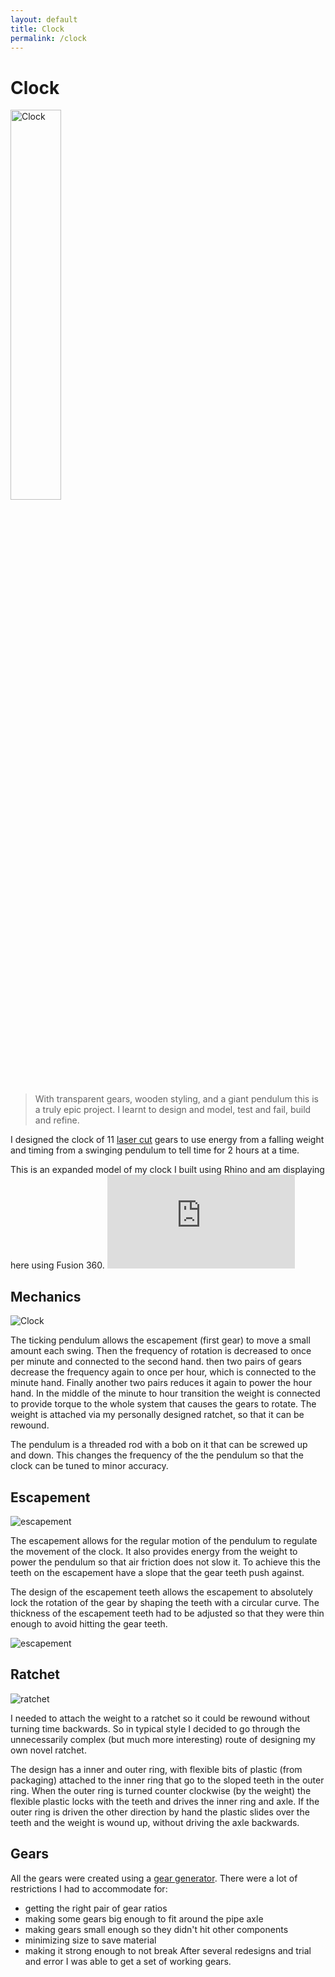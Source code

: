 ```yaml
---
layout: default
title: Clock
permalink: /clock
---
```


# Clock
<div class="clearfix">
<img alt="Clock" src="/sebsite/images/clock1.jpg" class="rightfloat" width = "40%"> 

<blockquote>With transparent gears, wooden styling, and a giant pendulum this is a truly epic project. I learnt to design and model, test and fail, build and refine.</blockquote>

<p>I designed the clock of 11 <a href="/sebsite/laser">laser cut</a> gears to use energy from a falling weight and timing from a swinging pendulum to tell time for 2 hours at a time.</p>
</div> 
This is an expanded model of my clock I built using Rhino and am displaying here using Fusion 360. 

<iframe src="https://gmail1265769.autodesk360.com/shares/public/SH919a0QTf3c32634dcf92e454fae9309967?mode=embed" class="viewer3d" allowfullscreen="true" webkitallowfullscreen="true" mozallowfullscreen="true"  frameborder="0"></iframe>

## Mechanics
<div class="clearfix">
    <img alt="Clock" src="/sebsite/images/clockgif.gif" class="rightfloat"> 

<p>The ticking pendulum allows the escapement (first gear) to move a small amount each swing. Then the frequency of rotation is decreased to once per minute and connected to the second hand. then two pairs of gears decrease the frequency again to once per hour, which is connected to the minute hand. Finally another two pairs reduces it again to power the hour hand. In the middle of the minute to hour transition the weight is connected to provide torque to the whole system that causes the gears to rotate. The weight is attached via my personally designed ratchet, so that it can be rewound.</p>
<p>The pendulum is a threaded rod with a bob on it that can be screwed up and down. This changes the frequency of the the pendulum so that the clock can be tuned to minor accuracy.</p>
</div>


## Escapement 
<div class="clearfix">
    <img alt="escapement" src="/sebsite/images/escapement.gif" class="rightfloat"> 

<p>The escapement allows for the regular motion of the pendulum to regulate the movement of the clock. It also provides energy from the weight to power the pendulum so that air friction does not slow it. To achieve this the teeth on the escapement have a slope that the gear teeth push against.</p>
<p>The design of the escapement teeth allows the escapement to absolutely lock the rotation of the gear by shaping the teeth with a circular curve.
The thickness of the escapement teeth had to be adjusted so that they were thin enough to avoid hitting the gear teeth. </p>
    <img alt="escapement" src="/sebsite/images/escapementclose.gif" id="leftfloat"> 
</div>

## Ratchet
<div class="clearfix">
    <img alt="ratchet" src="/sebsite/images/rachet.jpg" class="rightfloat">

<p>I needed to attach the weight to a ratchet so it could be rewound without turning time backwards. So in typical style I decided to go through the unnecessarily complex (but much more interesting) route of designing my own novel ratchet. </p>
<p>The design has a inner and outer ring, with flexible bits of plastic (from packaging) attached to the inner ring that go to the sloped teeth in the outer ring. When the outer ring is turned counter clockwise (by the weight) the flexible plastic locks with the teeth and drives the inner ring and axle. If the outer ring is driven the other direction by hand the plastic slides over the teeth and the weight is wound up, without driving the axle backwards.</p>
</div> 

## Gears
All the gears were created using a <a href="https://geargenerator.com/" target="_blank">gear generator</a>. There were a lot of restrictions I had to accommodate for:
- getting the right pair of gear ratios
- making some gears big enough to fit around the pipe axle
- making gears small enough so they didn't hit other components
- minimizing size to save material 
- making it strong enough to not break
After several redesigns and trial and error I was able to get a set of working gears. 